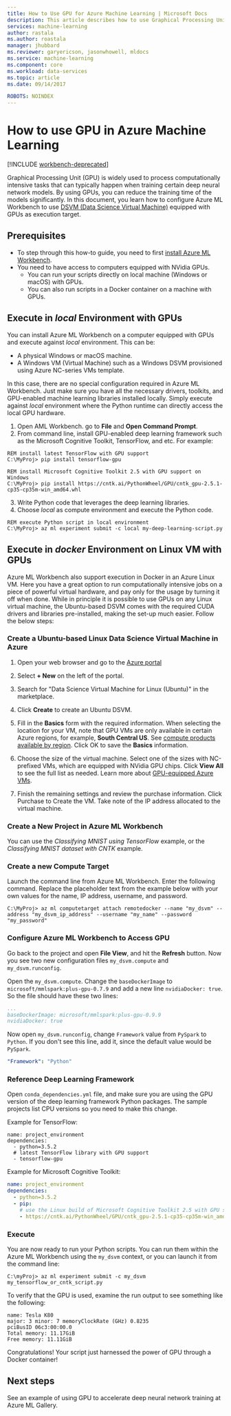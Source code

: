 ```yaml
---
title: How to Use GPU for Azure Machine Learning | Microsoft Docs
description: This article describes how to use Graphical Processing Units (GPU) to train deep neural networks in Azure Machine Learning Workbench.
services: machine-learning
author: rastala
ms.author: roastala
manager: jhubbard
ms.reviewer: garyericson, jasonwhowell, mldocs
ms.service: machine-learning
ms.component: core
ms.workload: data-services
ms.topic: article
ms.date: 09/14/2017

ROBOTS: NOINDEX
---
```

# How to use GPU in Azure Machine Learning

[!INCLUDE [workbench-deprecated](../../../includes/aml-deprecating-preview-2017.md)]

Graphical Processing Unit (GPU) is widely used to process computationally intensive tasks that can typically happen when training certain deep neural network models. By using GPUs, you can reduce the training time of the models significantly. In this document, you learn how to configure Azure ML Workbench to use  [DSVM (Data Science Virtual Machine)](https://docs.microsoft.com/azure/machine-learning/data-science-virtual-machine/overview) equipped with GPUs as execution target. 

## Prerequisites
- To step through this how-to guide, you need to first [install Azure ML Workbench](quickstart-installation.md).
- You need to have access to computers equipped with NVidia GPUs.
    - You can run your scripts directly on local machine (Windows or macOS) with GPUs.
    - You can also run scripts in a Docker container on a machine with GPUs.

## Execute in _local_ Environment with GPUs
You can install Azure ML Workbench on a computer equipped with GPUs and execute against _local_ environment. This can be:
- A physical Windows or macOS machine.
- A Windows VM (Virtual Machine) such as a Windows DSVM provisioned using Azure NC-series VMs template.

In this case, there are no special configuration required in Azure ML Workbench. Just make sure you have all the necessary drivers, toolkits, and GPU-enabled machine learning libraries installed locally. Simply execute against _local_ environment where the Python runtime can directly access the local GPU hardware.

1. Open AML Workbench. go to **File** and **Open Command Prompt**. 
2. From command line, install GPU-enabled deep learning framework such as the Microsoft Cognitive Toolkit, TensorFlow, and etc. For example:

```batch
REM install latest TensorFlow with GPU support
C:\MyProj> pip install tensorflow-gpu

REM install Microsoft Cognitive Toolkit 2.5 with GPU support on Windows
C:\MyProj> pip install https://cntk.ai/PythonWheel/GPU/cntk_gpu-2.5.1-cp35-cp35m-win_amd64.whl
```

3. Write Python code that leverages the deep learning libraries.
4. Choose _local_ as compute environment and execute the Python code.

```batch
REM execute Python script in local environment
C:\MyProj> az ml experiment submit -c local my-deep-learning-script.py
```

## Execute in _docker_ Environment on Linux VM with GPUs
Azure ML Workbench also support execution in Docker in an Azure Linux VM. Here you have a great option to run computationally intensive jobs on a piece of powerful virtual hardware, and pay only for the usage by turning it off when done. While in principle it is possible to use GPUs on any Linux virtual machine, the Ubuntu-based DSVM comes with the required CUDA drivers and libraries pre-installed, making the set-up much easier. Follow the below steps:

### Create a Ubuntu-based Linux Data Science Virtual Machine in Azure
1. Open your web browser and go to the [Azure portal](https://portal.azure.com)

2. Select **+ New** on the left of the portal.

3. Search for "Data Science Virtual Machine for Linux (Ubuntu)" in the marketplace.

4. Click **Create** to create an Ubuntu DSVM.

5. Fill in the **Basics** form with the required information.
When selecting the location for your VM, note that GPU VMs are only available in certain Azure regions, for example, **South Central US**. See [compute products available by region](https://azure.microsoft.com/regions/services/).
Click OK to save the **Basics** information.

6. Choose the size of the virtual machine. Select one of the sizes with NC-prefixed VMs, which are equipped with NVidia GPU chips.  Click **View All** to see the full list as needed. Learn more about [GPU-equipped Azure VMs](https://docs.microsoft.com/azure/virtual-machines/windows/sizes-gpu).

7. Finish the remaining settings and review the purchase information. Click Purchase to Create the VM. Take note of the IP address allocated to the virtual machine. 

### Create a New Project in Azure ML Workbench 
You can use the _Classifying MNIST using TensorFlow_ example, or the _Classifying MNIST dataset with CNTK_ example.

### Create a new Compute Target
Launch the command line from Azure ML Workbench. Enter the following command. Replace the placeholder text from the example below with your own values for the name, IP address, username, and password. 

```batch
C:\MyProj> az ml computetarget attach remotedocker --name "my_dsvm" --address "my_dsvm_ip_address" --username "my_name" --password "my_password" 
```

### Configure Azure ML Workbench to Access GPU
Go back to the project and open **File View**, and hit the **Refresh** button. Now you see two new configuration files `my_dsvm.compute` and `my_dsvm.runconfig`.
 
Open the `my_dsvm.compute`. Change the `baseDockerImage` to `microsoft/mmlspark:plus-gpu-0.7.9` and add a new line `nvidiaDocker: true`. So the file should have these two lines:
 
```yaml
...
baseDockerImage: microsoft/mmlspark:plus-gpu-0.9.9
nvidiaDocker: true
```
 
Now open `my_dsvm.runconfig`, change `Framework` value from `PySpark` to `Python`. If you don't see this line, add it, since the default value would be `PySpark`.

```yaml
"Framework": "Python"
```
### Reference Deep Learning Framework 
Open `conda_dependencies.yml` file, and make sure you are using the GPU version of the deep learning framework Python packages. The sample projects list CPU versions so you need to make this change.

Example for TensorFlow: 
```
name: project_environment
dependencies:
  - python=3.5.2
  # latest TensorFlow library with GPU support
  - tensorflow-gpu
```

Example for Microsoft Cognitive Toolkit:
```yaml
name: project_environment
dependencies:
  - python=3.5.2
  - pip: 
    # use the Linux build of Microsoft Cognitive Toolkit 2.5 with GPU support
    - https://cntk.ai/PythonWheel/GPU/cntk_gpu-2.5.1-cp35-cp35m-win_amd64.whl
```

### Execute
You are now ready to run your Python scripts. You can run them within the Azure ML Workbench using the `my_dsvm` context, or you can launch it from the command line:
 
```batch
C:\myProj> az ml experiment submit -c my_dsvm my_tensorflow_or_cntk_script.py
```
 
To verify that the GPU is used, examine the run output to see something like the following:

```
name: Tesla K80
major: 3 minor: 7 memoryClockRate (GHz) 0.8235
pciBusID 06c3:00:00.0
Total memory: 11.17GiB
Free memory: 11.11GiB
```

Congratulations! Your script just harnessed the power of GPU through a Docker container!

## Next steps
See an example of using GPU to accelerate deep neural network training at Azure ML Gallery.
